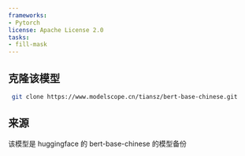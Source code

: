 ```yaml
---
frameworks:
- Pytorch
license: Apache License 2.0
tasks:
- fill-mask
---
```

## 克隆该模型

```bash
 git clone https://www.modelscope.cn/tiansz/bert-base-chinese.git
```



## 来源

该模型是 huggingface 的 bert-base-chinese 的模型备份